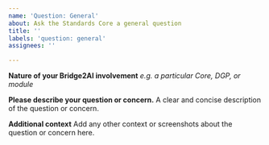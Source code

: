 ```yaml
---
name: 'Question: General'
about: Ask the Standards Core a general question
title: ''
labels: 'question: general'
assignees: ''

---
```


**Nature of your Bridge2AI involvement**
*e.g. a particular Core, DGP, or module*

**Please describe your question or concern.**
A clear and concise description of the question or concern.

**Additional context**
Add any other context or screenshots about the question or concern here.
